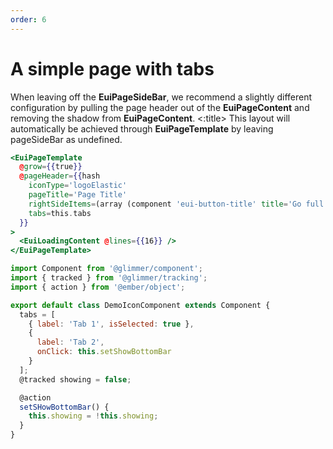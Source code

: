 ```yaml
---
order: 6
---
```


# A simple page with tabs

<EuiText>
  When leaving off the <strong>EuiPageSideBar</strong>, we recommend a slightly different configuration by pulling the page header out of the <strong>EuiPageContent</strong> and removing the shadow from <strong>EuiPageContent</strong>.
</EuiText>
<EuiSpacer />
<EuiCallOut>
  <:title>
    This layout will automatically be achieved through <strong>EuiPageTemplate</strong> by leaving <EuiCode>pageSideBar</EuiCode> as <EuiCode>undefined</EuiCode>.
  </:title>
</EuiCallOut>

```hbs template
<EuiPageTemplate
  @grow={{true}}
  @pageHeader={{hash
    iconType='logoElastic'
    pageTitle='Page Title'
    rightSideItems=(array (component 'eui-button-title' title='Go full screen'))
    tabs=this.tabs
  }}
>
  <EuiLoadingContent @lines={{16}} />
</EuiPageTemplate>
```

```js component
import Component from '@glimmer/component';
import { tracked } from '@glimmer/tracking';
import { action } from '@ember/object';

export default class DemoIconComponent extends Component {
  tabs = [
    { label: 'Tab 1', isSelected: true },
    {
      label: 'Tab 2',
      onClick: this.setShowBottomBar
    }
  ];
  @tracked showing = false;

  @action
  setSHowBottomBar() {
    this.showing = !this.showing;
  }
}
```
